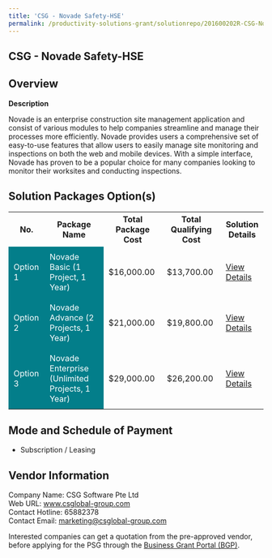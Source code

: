 ```yaml
---
title: 'CSG - Novade Safety-HSE'
permalink: /productivity-solutions-grant/solutionrepo/201600202R-CSG-Novd-SftyHSE-G
---
```


## CSG - Novade Safety-HSE

## Overview

**Description**

Novade is an enterprise construction site management application and consist of various modules to help companies streamline and manage their processes more efficiently. Novade provides users a comprehensive set of easy-to-use features that allow users to easily manage site monitoring and inspections on both the web and mobile devices. 
With a simple interface, Novade has proven to be a popular choice for many companies looking to monitor their worksites and conducting inspections.

## Solution Packages Option(s)

<table>
<tr>
<th><b>No.</b></th>
<th><b>Package Name</b></th>
<th><b>Total Package Cost</b></th>
<th><b>Total Qualifying Cost</b></th>
<th><b>Solution Details</b></th>
</tr>
<tr>
<td style='padding: 10px; background-color: #037E8A; color: #FFFFFF;'>Option 1</td>
<td style='padding: 10px; background-color: #037E8A; color: #FFFFFF;'>Novade Basic (1 Project, 1 Year)</td>
<td style='padding: 10px;'>$16,000.00</td>
<td style='padding: 10px;'>$13,700.00</td>
<td style='padding: 10px;'><a href='/images/psg/201600202R_20220454_07082025_Desensitised_Annex3_Part1.pdf' target='_blank'>View Details</a></td>
</tr>
<tr>
<td style='padding: 10px; background-color: #037E8A; color: #FFFFFF;'>Option 2</td>
<td style='padding: 10px; background-color: #037E8A; color: #FFFFFF;'>Novade Advance (2 Projects, 1 Year)</td>
<td style='padding: 10px;'>$21,000.00</td>
<td style='padding: 10px;'>$19,800.00</td>
<td style='padding: 10px;'><a href='/images/psg/201600202R_20220454_07082025_Desensitised_Annex3_Part2.pdf' target='_blank'>View Details</a></td>
</tr>
<tr>
<td style='padding: 10px; background-color: #037E8A; color: #FFFFFF;'>Option 3</td>
<td style='padding: 10px; background-color: #037E8A; color: #FFFFFF;'>Novade Enterprise (Unlimited Projects, 1 Year)</td>
<td style='padding: 10px;'>$29,000.00</td>
<td style='padding: 10px;'>$26,200.00</td>
<td style='padding: 10px;'><a href='/images/psg/201600202R_20220454_07082025_Desensitised_Annex3_Part3.pdf' target='_blank'>View Details</a></td>
</tr>
</table>

## Mode and Schedule of Payment

 - Subscription / Leasing

## Vendor Information

 Company Name: CSG Software Pte Ltd<br>Web URL: www.csglobal-group.com <br>Contact Hotline: 65882378 <br>Contact Email: marketing@csglobal-group.com <br>

Interested companies can get a quotation from the pre-approved vendor, before applying for the PSG through the <a href='https://www.businessgrants.gov.sg/' target='_blank' rel='noopener'>Business Grant Portal (BGP)</a>.

<script src="/jquery/resize-tables.js"></script>
